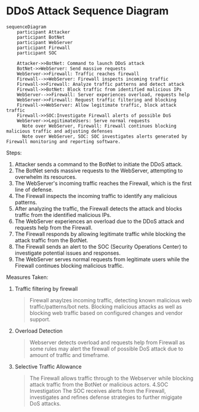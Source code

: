 # DDoS Attack Sequence Diagram
```mermaid
sequenceDiagram
    participant Attacker
    participant BotNet
    participant WebServer
    participant Firewall
    participant SOC 

    Attacker->>BotNet: Command to launch DDoS attack
    BotNet->>WebServer: Send massive requests
    WebServer->>Firewall: Traffic reaches firewall
    Firewall-->>WebServer: Firewall inspects incoming traffic
    Firewall->>Firewall: Analyze traffic patterns and detect attack
    Firewall->>BotNet: Block traffic from identified malicious IPs
    WebServer-->>Firewall: Server experiences overload, requests help
    WebServer->>Firewall: Request traffic filtering and blocking
    Firewall->>WebServer: Allow legitimate traffic, block attack traffic
    Firewall->>SOC:Investigate Firewall alerts of possible DoS
    WebServer->>LegitimateUsers: Serve normal requests
      Note over WebServer, Firewall: Firewall continues blocking malicious traffic and adjusting defenses
      Note over WebServer, SOC: SOC investigates alerts generated by Firewall monitoring and reporting software.
```

Steps:
1. Attacker sends a command to the BotNet to initiate the DDoS attack.
2. The BotNet sends massive requests to the WebServer, attempting to overwhelm its resources.
3. The WebServer's incoming traffic reaches the Firewall, which is the first line of defense.
4. The Firewall inspects the incoming traffic to identify any malicious patterns.
5. After analyzing the traffic, the Firewall detects the attack and blocks traffic from the identified malicious IPs.
6. The WebServer experiences an overload due to the DDoS attack and requests help from the Firewall.
7. The Firewall responds by allowing legitimate traffic while blocking the attack traffic from the BotNet.
8. The Firewall sends an alert to the SOC (Security Operations Center) to investigate potential issues and responses.
9. The WebServer serves normal requests from legitimate users while the Firewall continues blocking malicious traffic.

Measures Taken:
1. Traffic filtering by firewall
    > Firewall anaylzes incoming traffic, detecting known malicious web traffic/patterns/bot nets. Blocking malicious attacks as well as blocking web traffic based on configured changes and vendor support.
2. Overload Detection 
    > Webserver detects overload and requests help from Firewall as some rules may alert the firewall of possible DoS attack due to amount of traffic and timeframe.
3. Selective Traffic Allowance 
    > The Firewall allows traffic through to the Webserver while blocking attack traffic from the BotNet or malicious actors.
4.SOC Investigation
    > The SOC receives alerts from the Firewall, investigates and refines defense strategies to further migigate DoS attacks.
